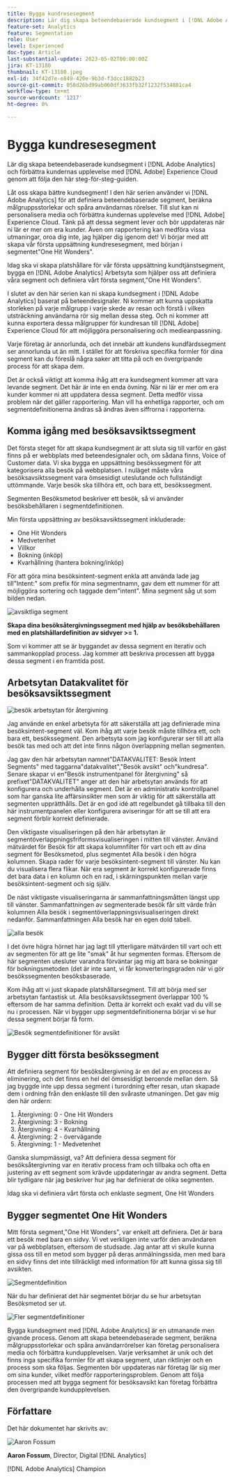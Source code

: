 ```yaml
---
title: Bygga kundresesegment
description: Lär dig skapa beteendebaserade kundsegment i [!DNL Adobe Analytics] och förbättra kundernas upplevelse med [!DNL Adobe] Experience Cloud genom att följa den här steg-för-steg-guiden.
feature-set: Analytics
feature: Segmentation
role: User
level: Experienced
doc-type: Article
last-substantial-update: 2023-05-02T00:00:00Z
jira: KT-13180
thumbnail: KT-13180.jpeg
exl-id: 34f42d7e-e849-420e-9b3d-f3dcc1882b23
source-git-commit: 058d26bd99ab060df3633fb32f1232f534881ca4
workflow-type: tm+mt
source-wordcount: '1217'
ht-degree: 0%

---
```


# Bygga kundresesegment

Lär dig skapa beteendebaserade kundsegment i [!DNL Adobe Analytics] och förbättra kundernas upplevelse med [!DNL Adobe] Experience Cloud genom att följa den här steg-för-steg-guiden.

Låt oss skapa bättre kundsegment! I den här serien använder vi [!DNL Adobe Analytics] för att definiera beteendebaserade segment, beräkna målgruppsstorlekar och spåra användarnas rörelser. Till slut kan ni personalisera media och förbättra kundernas upplevelse med [!DNL Adobe] Experience Cloud. Tänk på att dessa segment lever och bör uppdateras när ni lär er mer om era kunder. Även om rapportering kan medföra vissa utmaningar, oroa dig inte, jag hjälper dig igenom det! Vi börjar med att skapa vår första uppsättning kundresesegment, med början i segmentet&quot;One Hit Wonders&quot;.

Idag ska vi skapa platshållare för vår första uppsättning kundtjänstsegment, bygga en [!DNL Adobe Analytics] Arbetsyta som hjälper oss att definiera våra segment och definiera vårt första segment,&quot;One Hit Wonders&quot;.

I slutet av den här serien kan ni skapa kundsegment i [!DNL Adobe Analytics] baserat på beteendesignaler. Ni kommer att kunna uppskatta storleken på varje målgrupp i varje skede av resan och förstå i vilken utsträckning användarna rör sig mellan dessa steg. Och ni kommer att kunna exportera dessa målgrupper för kundresan till [!DNL Adobe] Experience Cloud för att möjliggöra personalisering och medieanpassning.

Varje företag är annorlunda, och det innebär att kundens kundfärdssegment ser annorlunda ut än mitt. I stället för att förskriva specifika formler för dina segment kan du föreslå några saker att titta på och en övergripande process för att skapa dem.

Det är också viktigt att komma ihåg att era kundsegment kommer att vara levande segment. Det här är inte en enda övning. När ni lär er mer om era kunder kommer ni att uppdatera dessa segment. Detta medför vissa problem när det gäller rapportering. Man vill ha enhetliga rapporter, och om segmentdefinitionerna ändras så ändras även siffrorna i rapporterna.

## Komma igång med besöksavsiktssegment

Det första steget för att skapa kundsegment är att sluta sig till varför en gäst finns på er webbplats med beteendesignaler och, om sådana finns, Voice of Customer data. Vi ska bygga en uppsättning besökssegment för att kategorisera alla besök på webbplatsen. I nuläget måste våra besöksavsiktssegment vara ömsesidigt uteslutande och fullständigt uttömmande. Varje besök ska tillhöra ett, och bara ett, besökssegment.

Segmenten Besöksmetod beskriver ett besök, så vi använder besöksbehållaren i segmentdefinitionen.

Min första uppsättning av besöksavsiktssegment inkluderade:

* One Hit Wonders
* Medvetenhet
* Villkor
* Bokning (inköp)
* Kvarhållning (hantera bokning/inköp)

För att göra mina besöksintent-segment enkla att använda lade jag till&quot;Intent:&quot; som prefix för mina segmentnamn, gav dem ett nummer för att möjliggöra sortering och taggade dem&quot;intent&quot;. Mina segment såg ut som bilden nedan.

![avsiktliga segment](assets/intent-segments.png)

**Skapa dina besöksåtergivningssegment med hjälp av besöksbehållaren med en platshållardefinition av sidvyer >= 1.**

Som vi kommer att se är byggandet av dessa segment en iterativ och sammankopplad process. Jag kommer att beskriva processen att bygga dessa segment i en framtida post.

## Arbetsytan Datakvalitet för besöksavsiktssegment

![besök arbetsytan för återgivning](assets/visit-intent-workspace.png)

Jag använde en enkel arbetsyta för att säkerställa att jag definierade mina besöksintent-segment väl. Kom ihåg att varje besök måste tillhöra ett, och bara ett, besökssegment. Den arbetsyta som jag konfigurerar ser till att alla besök tas med och att det inte finns någon överlappning mellan segmenten.

Jag gav den här arbetsytan namnet&quot;DATAKVALITET: Besök Intent Segments&quot; med taggarna&quot;datakvalitet&quot;,&quot;Besök avsikt&quot; och&quot;kundresa&quot;. Senare skapar vi en&quot;Besök instrumentpanel för återgivning&quot; så prefixet&quot;DATAKVALITET&quot; anger att den här arbetsytan används för att konfigurera och underhålla segment. Det är en administrativ kontrollpanel som har ganska lite affärsinsikter men som är viktig för att säkerställa att segmenten upprätthålls. Det är en god idé att regelbundet gå tillbaka till den här instrumentpanelen eller konfigurera aviseringar för att se till att era segment förblir korrekt definierade.

Den viktigaste visualiseringen på den här arbetsytan är segmentöverlappningsfriformsvisualiseringen i mitten till vänster. Använd mätvärdet för Besök för att skapa kolumnfilter för vart och ett av dina segment för Besöksmetod, plus segmentet Alla besök i den högra kolumnen. Skapa rader för varje besöksintent-segment till vänster. Nu kan du visualisera flera flikar. När era segment är korrekt konfigurerade finns det bara data i en kolumn och en rad, i skärningspunkten mellan varje besöksintent-segment och sig själv.

De näst viktigaste visualiseringarna är sammanfattningsmåtten längst upp till vänster. Sammanfattningen av segmenterade besök får sitt värde från kolumnen Alla besök i segmentöverlappningsvisualiseringen direkt nedanför. Sammanfattningen Alla besök har en egen dold tabell.

![alla besök](assets/all-visits.png)

I det övre högra hörnet har jag lagt till ytterligare mätvärden till vart och ett av segmenten för att ge lite &quot;smak&quot; åt hur segmenten formas. Eftersom de här segmenten utesluter varandra förväntar jag mig att bara se bokningar för bokningsmetoden (det är inte sant, vi får konverteringsgraden när vi gör besökssegmenten besöksbaserade.

Kom ihåg att vi just skapade platshållarsegment. Till att börja med ser arbetsytan fantastisk ut. Alla besöksavsiktssegment överlappar 100 % eftersom de har samma definition. Detta är korrekt och exakt vad du vill se nu i processen. När vi bygger upp segmentdefinitionerna börjar vi se hur dessa segment börjar få form.

![Besök segmentdefinitioner för avsikt](assets/visit-intent-segment-defs.png)

## Bygger ditt första besökssegment

Att definiera segment för besöksåtergivning är en del av en process av eliminering, och det finns en hel del ömsesidigt beroende mellan dem. Så jag byggde inte upp dessa segment i turordning efter resan, utan skapade dem i ordning från den enklaste till den svåraste utmaningen. Det gav mig den här ordern:

1. Återgivning: 0 - One Hit Wonders
1. Återgivning: 3 - Bokning
1. Återgivning: 4 - Kvarhållning
1. Återgivning: 2 - övervägande
1. Återgivning: 1 - Medvetenhet

Ganska slumpmässigt, va? Att definiera dessa segment för besöksåtergivning var en iterativ process fram och tillbaka och ofta en justering av ett segment som krävde uppdateringar av andra segment. Detta blir tydligare när jag beskriver hur jag har definierat de olika segmenten.

Idag ska vi definiera vårt första och enklaste segment, One Hit Wonders

## Bygger segmentet One Hit Wonders

Mitt första segment,&quot;One Hit Wonders&quot;, var enkelt att definiera. Det är bara ett besök med bara en sidvy. Vi vet verkligen inte varför den användaren var på webbplatsen, eftersom de studsade. Jag antar att vi skulle kunna gissa oss till en metod som bygger på deras anmälningssida, men med bara en sidvy finns det inte tillräckligt med information för att kunna gissa sig till avsikten.

![Segmentdefinition](assets/segment-def.png)

När du har definierat det här segmentet börjar du se hur arbetsytan Besöksmetod ser ut.

![Fler segmentdefinitioner](assets/more-segment-defs.png)

Bygga kundsegment med [!DNL Adobe Analytics] är en utmanande men givande process. Genom att skapa beteendebaserade segment, beräkna målgruppsstorlekar och spåra användarrörelser kan företag personalisera media och förbättra kundupplevelsen. Varje verksamhet är unik och det finns inga specifika formler för att skapa segment, utan riktlinjer och en process som ska följas. Segmenten bör uppdateras när företag lär sig mer om sina kunder, vilket medför rapporteringsproblem. Genom att följa processen med att bygga segment för besöksavsikt kan företag förbättra den övergripande kundupplevelsen.

## Författare

Det här dokumentet har skrivits av:

![Aaron Fossum](assets/aaron-headshot.png)

**Aaron Fossum**, Director, Digital [!DNL Analytics]

[!DNL Adobe Analytics] Champion
